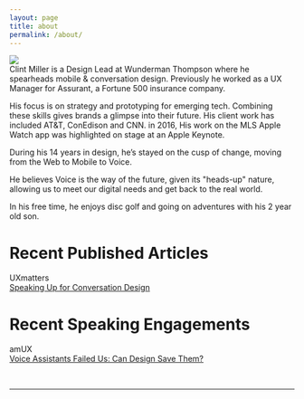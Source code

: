 ```yaml
---
layout: page
title: about
permalink: /about/
---
```


<img class="col one right" src="/img/prof_pic.jpg">

<br/>
Clint Miller is a Design Lead at Wunderman Thompson where he spearheads mobile & conversation design. Previously he worked as a UX Manager for Assurant, a Fortune 500 insurance company.
 
His focus is on strategy and prototyping for emerging tech. Combining these skills gives brands a glimpse into their future. His client work has included AT&T, ConEdison and CNN. in 2016, His work on the MLS Apple Watch app was highlighted on stage at an Apple Keynote.
 
During his 14 years in design, he’s stayed on the cusp of change, moving from the Web to Mobile to Voice.
 
He believes Voice is the way of the future, given its "heads-up" nature, allowing us to meet our digital needs and get back to the real world.
 
In his free time, he enjoys disc golf and going on adventures with his 2 year old son. 

# Recent Published Articles
UXmatters
<br/>
<a target="_blank" href="https://www.uxmatters.com/mt/archives/2019/10/speaking-up-for-conversation-design.php">Speaking Up for Conversation Design</a>

# Recent Speaking Engagements
amUX
<br/>
<a target="_blank" href="https://www.meetup.com/amuxatl/events/264216556/">Voice Assistants Failed Us: Can Design Save Them?</a>

<br/>
<hr/>
<br/>
<span class="contacticon center">
	<a href="mailto:info@mrclintmiller.com"><i class="fa fa-envelope-square"></i></a>
	<a href="https://www.linkedin.com/in/clintonmiller" target="_blank"><i class="fa fa-linkedin-square"></i></a>
</span>



